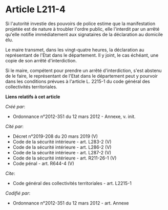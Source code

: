 # Article L211-4

Si l'autorité investie des pouvoirs de police estime que la manifestation projetée est de nature à troubler l'ordre public,
elle l'interdit par un arrêté qu'elle notifie immédiatement aux signataires de la déclaration au domicile élu.

Le maire transmet, dans les vingt-quatre heures, la déclaration au représentant de l'Etat dans le département. Il y joint, le
cas échéant, une copie de son arrêté d'interdiction.

Si le maire, compétent pour prendre un arrêté d'interdiction, s'est abstenu de le faire, le représentant de l'Etat dans le
département peut y pourvoir dans les conditions prévues à l'article L. 2215-1 du code général des collectivités
territoriales.

**Liens relatifs à cet article**

_Créé par_:

  - Ordonnance n°2012-351 du 12 mars 2012 -  Annexe, v. init.

_Cité par_:

  - Décret n°2019-208 du 20 mars 2019 (V)
  - Code de la sécurité intérieure - art. L283-2 (V)
  - Code de la sécurité intérieure - art. L286-2 (V)
  - Code de la sécurité intérieure - art. L287-2 (V)
  - Code de la sécurité intérieure - art. R211-26-1 (V)
  - Code pénal - art. R644-4 (V)

_Cite_:

  - Code général des collectivités territoriales - art. L2215-1

_Codifié par_:

  - Ordonnance n°2012-351 du 12 mars 2012 - art. Annexe
